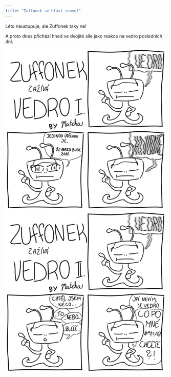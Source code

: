 ```yaml
---
title: "Zuffonek se hlásí znovu!"
---
```

<!--begin_excerpt-->
Léto neustupuje, ale Zuffonek taky ne! 
<!--end_excerpt-->

A proto dnes přichází hned ve dvojité síle jako reakce na vedro posledních dní. 

![z_vedro1](/assets/img/zuffonek/z_25.png)
![z_vedro2](/assets/img/zuffonek/z_26.png)

